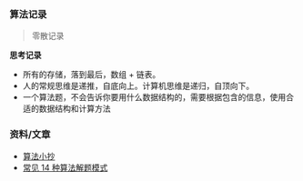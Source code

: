 ### 算法记录
>  零散记录

**思考记录**
- 所有的存储，落到最后，数组 + 链表。
- 人的常规思维是递推，自底向上。计算机思维是递归，自顶向下。
- 一个算法题，不会告诉你要用什么数据结构的，需要根据包含的信息，使用合适的数据结构和计算方法


### 资料/文章
- [算法小抄](https://labuladong.gitee.io/algo/1/2/)
- [常见 14 种算法解题模式](https://www.bilibili.com/read/cv12402113)